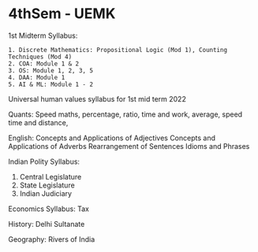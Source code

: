 # 4thSem - UEMK


1st Midterm Syllabus:

	1. Discrete Mathematics: Propositional Logic (Mod 1), Counting Techniques (Mod 4)
	2. COA: Module 1 & 2
	3. OS: Module 1, 2, 3, 5
	4. DAA: Module 1
	5. AI & ML: Module 1 - 2


Universal human values syllabus for 1st mid term 2022

Quants:
Speed maths, percentage, ratio, time and work, average, speed time and distance,

English:
Concepts and Applications of Adjectives
Concepts and Applications of Adverbs
Rearrangement of Sentences
Idioms and Phrases

Indian Polity Syllabus:
1. Central Legislature
2. State Legislature
3. Indian Judiciary

Economics Syllabus:
Tax

History: 
Delhi Sultanate

Geography:
Rivers of India